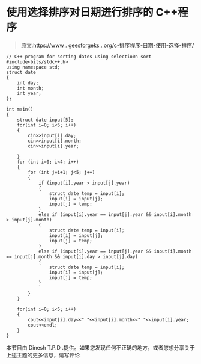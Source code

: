 # 使用选择排序对日期进行排序的 C++程序

> 原文:[https://www . geesforgeks . org/c-排序程序-日期-使用-选择-排序/](https://www.geeksforgeeks.org/c-program-for-sorting-dates-using-selection-sort/)

```
// C++ program for sorting dates using selectio0n sort
#include<bits/stdc++.h>
using namespace std;
struct date
{
    int day;
    int month;
    int year;
};

int main()
{
    struct date input[5];
    for(int i=0; i<5; i++)
    {
        cin>>input[i].day;
        cin>>input[i].month;
        cin>>input[i].year;

    }
    for (int i=0; i<4; i++)
    {
        for (int j=i+1; j<5; j++)
        {
            if (input[i].year > input[j].year)
            {
                struct date temp = input[i];
                input[i] = input[j];
                input[j] = temp;
            }
            else if (input[i].year == input[j].year && input[i].month > input[j].month)
            {
                struct date temp = input[i];
                input[i] = input[j];
                input[j] = temp;
            }
            else if (input[i].year == input[j].year && input[i].month == input[j].month && input[i].day > input[j].day)
            {
                struct date temp = input[i];
                input[i] = input[j];
                input[j] = temp;
            }

        }
    }

    for(int i=0; i<5; i++)
    {
        cout<<input[i].day<<" "<<input[i].month<<" "<<input[i].year;
        cout<<endl;
    }
}
```

本节目由 Dinesh T.P.D .提供。如果您发现任何不正确的地方，或者您想分享关于上述主题的更多信息，请写评论